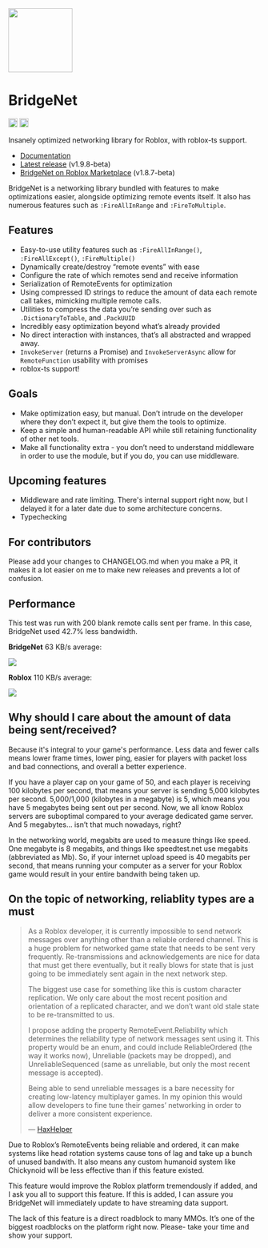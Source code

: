 <img width="128" src="https://devforum-uploads.s3.dualstack.us-east-2.amazonaws.com/uploads/original/4X/1/4/6/14624c95fe154206b1290b8172d31cdc06d2f274.png" />

# BridgeNet

<a href="https://www.npmjs.com/package/@rbxts/bridgenet"><img src="https://badge.fury.io/js/@rbxts%2Fnet.svg" alt="npm version" height="18"></a> <a href="https://wally.run/package/ffrostflame/bridgenet"><img src="https://img.shields.io/badge/wally%20package-3.0.1-red" height="18"/></a>

Insanely optimized networking library for Roblox, with roblox-ts support.

* [Documentation](https://ffrostflame.github.io/BridgeNet/)
* [Latest release](https://github.com/ffrostflame/BridgeNet/releases) (v1.9.8-beta)
* [BridgeNet on Roblox Marketplace](https://www.roblox.com/library/10494533012/BridgeNet-v1-8-7-beta) (v1.8.7-beta)

BridgeNet is a networking library bundled with features to make optimizations easier, alongside optimizing remote events itself. It also has numerous features such as `:FireAllInRange` and `:FireToMultiple`.

## Features
* Easy-to-use utility features such as `:FireAllInRange()`, `:FireAllExcept()`, `:FireMultiple()`
* Dynamically create/destroy “remote events” with ease
* Configure the rate of which remotes send and receive information
* Serialization of RemoteEvents for optimization
* Using compressed ID strings to reduce the amount of data each remote call takes, mimicking multiple remote calls.
* Utilities to compress the data you’re sending over such as `.DictionaryToTable`, and `.PackUUID`
* Incredibly easy optimization beyond what’s already provided
* No direct interaction with instances, that’s all abstracted and wrapped away.
* `InvokeServer` (returns a Promise) and `InvokeServerAsync` allow for `RemoteFunction` usability with promises
* roblox-ts support!

## Goals
* Make optimization easy, but manual. Don’t intrude on the developer where they don’t expect it, but give them the tools to optimize.
* Keep a simple and human-readable API while still retaining functionality of other net tools.
* Make all functionality extra - you don’t need to understand middleware in order to use the module, but if you do, you can use middleware.

## Upcoming features
* Middleware and rate limiting. There's internal support right now, but I delayed it for a later date due to some architecture concerns.
* Typechecking

## For contributors
Please add your changes to CHANGELOG.md when you make a PR, it makes it a lot easier on me to make new releases and prevents a lot of confusion.

## Performance

This test was run with 200 blank remote calls sent per frame. In this case, BridgeNet used 42.7% less bandwidth.

**BridgeNet** 63 KB/s average:

<img src="https://devforum-uploads.s3.dualstack.us-east-2.amazonaws.com/uploads/original/4X/3/1/4/3143289e238ed46e44fb60b50e326d4800232391.png" />

**Roblox** 110 KB/s average:

<img src="https://devforum-uploads.s3.dualstack.us-east-2.amazonaws.com/uploads/original/4X/c/0/b/c0bafc9c93c7ac48ab48740fe28eed8ae2e145fb.png" />

## Why should I care about the amount of data being sent/received?

Because it's integral to your game's performance. Less data and fewer calls means lower frame times, lower ping, easier for players with packet loss and bad connections, and overall a better experience. 

If you have a player cap on your game of 50, and each player is receiving 100 kilobytes per second, that means your server is sending 5,000 kilobytes per second. 5,000/1,000 (kilobytes in a megabyte) is 5, which means you have 5 megabytes being sent out per second. Now, we all know Roblox servers are suboptimal compared to your average dedicated game server. And 5 megabytes... isn’t that much nowadays, right?

In the networking world, megabits are used to measure things like speed. One megabyte is 8 megabits, and things like speedtest.net use megabits (abbreviated as Mb). So, if your internet upload speed is 40 megabits per second, that means running your computer as a server for your Roblox game would result in your entire bandwith being taken up.

## On the topic of networking, reliablity types are a must

> As a Roblox developer, it is currently impossible to send network messages over anything other than a reliable ordered channel. This is a huge problem for networked game state that needs to be sent very frequently. Re-transmissions and acknowledgements are nice for data that must get there eventually, but it really blows for state that is just going to be immediately sent again in the next network step.
>
>The biggest use case for something like this is custom character replication. We only care about the most recent position and orientation of a replicated character, and we don’t want old stale state to be re-transmitted to us.
>
>I propose adding the property RemoteEvent.Reliability which determines the reliability type of network messages sent using it. This property would be an enum, and could include ReliableOrdered (the way it works now), Unreliable (packets may be dropped), and UnreliableSequenced (same as unreliable, but only the most recent message is accepted).
>
>Being able to send unreliable messages is a bare necessity for creating low-latency multiplayer games. In my opinion this would allow developers to fine tune their games’ networking in order to deliver a more consistent experience.
>
> &mdash; [HaxHelper](https://devforum.roblox.com/t/reliability-types-for-remoteevent/308510)

Due to Roblox’s RemoteEvents being reliable and ordered, it can make systems like head rotation systems cause tons of lag and take up a bunch of unused bandwith. It also means any custom humanoid system like Chickynoid will be less effective than if this feature existed.

This feature would improve the Roblox platform tremendously if added, and I ask you all to support this feature. If this is added, I can assure you BridgeNet will immediately update to have streaming data support.

The lack of this feature is a direct roadblock to many MMOs. It’s one of the biggest roadblocks on the platform right now. Please- take your time and show your support.

